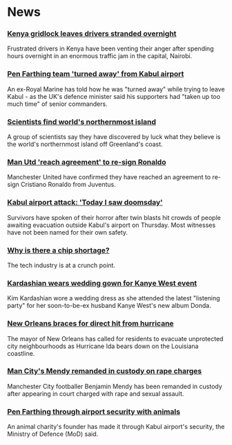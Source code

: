 # News
### [Kenya gridlock leaves drivers stranded overnight](https://www.bbc.com/news/world-africa-58357186)
Frustrated drivers in Kenya have been venting their anger after spending hours overnight in an enormous traffic jam in the capital, Nairobi.
### [Pen Farthing team 'turned away' from Kabul airport](https://www.bbc.com/news/uk-england-essex-58354229)
An ex-Royal Marine has told how he was "turned away" while trying to leave Kabul - as the UK's defence minister said his supporters had "taken up too much time" of senior commanders.
### [Scientists find world's northernmost island](https://www.bbc.com/news/world-europe-58362752)
A group of scientists say they have discovered by luck what they believe is the world's northernmost island off Greenland's coast.
### [Man Utd 'reach agreement' to re-sign Ronaldo](https://www.bbc.com/sport/football/58359561)
Manchester United have confirmed they have reached an agreement to re-sign Cristiano Ronaldo from Juventus.
### [Kabul airport attack: 'Today I saw doomsday'](https://www.bbc.com/news/world-asia-58340809)
Survivors have spoken of their horror after twin blasts hit crowds of people awaiting evacuation outside Kabul's airport on Thursday. Most witnesses have not been named for their own safety.
### [Why is there a chip shortage?](https://www.bbc.com/news/business-58230388)
The tech industry is at a crunch point. 
### [Kardashian wears wedding gown for Kanye West event](https://www.bbc.com/news/entertainment-arts-58356475)
Kim Kardashian wore a wedding dress as she attended the latest "listening party" for her soon-to-be-ex husband Kanye West's new album Donda.
### [New Orleans braces for direct hit from hurricane](https://www.bbc.com/news/world-us-canada-58361215)
The mayor of New Orleans has called for residents to evacuate unprotected city neighbourhoods as Hurricane Ida bears down on the Louisiana coastline.
### [Man City's Mendy remanded in custody on rape charges](https://www.bbc.com/news/uk-england-manchester-58353366)
Manchester City footballer Benjamin Mendy has been remanded in custody after appearing in court charged with rape and sexual assault.
### [Pen Farthing through airport security with animals](https://www.bbc.com/news/uk-england-essex-58360419)
An animal charity's founder has made it through Kabul airport's security, the Ministry of Defence (MoD) said.
